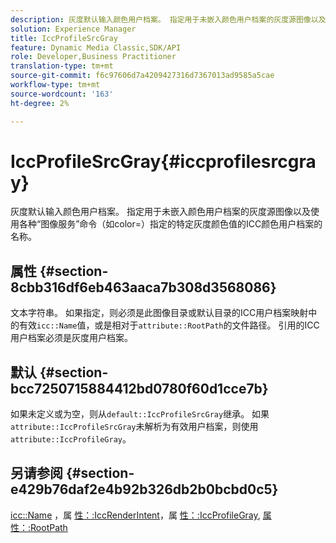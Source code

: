```yaml
---
description: 灰度默认输入颜色用户档案。 指定用于未嵌入颜色用户档案的灰度源图像以及使用各种“图像服务”命令（如color=）指定的特定灰度颜色值的ICC颜色用户档案的名称。
solution: Experience Manager
title: IccProfileSrcGray
feature: Dynamic Media Classic,SDK/API
role: Developer,Business Practitioner
translation-type: tm+mt
source-git-commit: f6c97606d7a4209427316d7367013ad9585a5cae
workflow-type: tm+mt
source-wordcount: '163'
ht-degree: 2%

---
```



# IccProfileSrcGray{#iccprofilesrcgray}

灰度默认输入颜色用户档案。 指定用于未嵌入颜色用户档案的灰度源图像以及使用各种“图像服务”命令（如color=）指定的特定灰度颜色值的ICC颜色用户档案的名称。

## 属性 {#section-8cbb316df6eb463aaca7b308d3568086}

文本字符串。 如果指定，则必须是此图像目录或默认目录的ICC用户档案映射中的有效`icc::Name`值，或是相对于`attribute::RootPath`的文件路径。 引用的ICC用户档案必须是灰度用户档案。

## 默认 {#section-bcc7250715884412bd0780f60d1cce7b}

如果未定义或为空，则从`default::IccProfileSrcGray`继承。 如果`attribute::IccProfileSrcGray`未解析为有效用户档案，则使用`attribute::IccProfileGray`。

## 另请参阅 {#section-e429b76daf2e4b92b326db2b0bcbd0c5}

[icc::Name](../../../../../is-api/image-catalog/image-serving-api-ref/c-image-catalog-reference/c-icc-profile-map-reference/r-name-icc.md#reference-9e7d3c8e35434981a3dfac66b8946cbe) ，属 [性：:IccRenderIntent](../../../../../is-api/image-catalog/image-serving-api-ref/c-image-catalog-reference/c-attributes-reference/r-iccrenderintent.md#reference-012f207f28bd4406a5368d23ed95a51f)，属 [性：:IccProfileGray](../../../../../is-api/image-catalog/image-serving-api-ref/c-image-catalog-reference/c-attributes-reference/r-iccprofilegray.md#reference-13822a1596e440eea0492e86d88dad35), [属性：:RootPath](../../../../../is-api/image-catalog/image-serving-api-ref/c-image-catalog-reference/c-attributes-reference/r-rootpath.md#reference-17d57e5967be403b8408fa7214017494)
